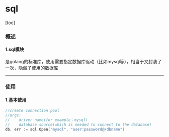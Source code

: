 # sql

[toc]

### 概述

#### 1.sql模块
是golang的标准库，使用需要指定数据库驱动（比如mysql等），相当于又封装了一次，隐藏了使用的数据库

***

### 使用

#### 1.基本使用
```go
//create connection pool
//args:
//    driver name(for example：mysql)
//    database source(which is needed to connect to the database)
db, err := sql.Open("mysql", "user:password@/dbname")
```
